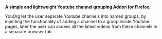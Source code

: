 __A simple and lightweight Youtube channel grouping Addon for Firefox.__

YouOrg let the user separate Youtube channels into named groups, by injecting the functionality of adding
a channel to a group inside Youtube pages, later the user can access all the latest videos from these channels
in a separate browser tab.
